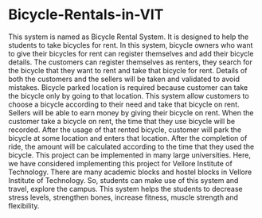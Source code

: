 # Bicycle-Rentals-in-VIT
This system is named as Bicycle Rental System. It is designed to help the students 
to take bicycles for rent. In this system, bicycle owners who want to give their bicycles 
for rent can register themselves and add their bicycle details. The customers can register 
themselves as renters, they search for the bicycle that they want to rent and take that 
bicycle for rent. Details of both the customers and the sellers will be taken and validated 
to avoid mistakes. Bicycle parked location is required because customer can take the 
bicycle only by going to that location.
This system allow customers to choose a bicycle according to their need and take 
that bicycle on rent. Sellers will be able to earn money by giving their bicycle on rent. 
When the customer take a bicycle on rent, the time that they use bicycle will be recorded. 
After the usage of that rented bicycle, customer will park the bicycle at some location and 
enters that location. After the completion of ride, the amount will be calculated according 
to the time that they used the bicycle.
This project can be implemented in many large universities. Here, we have 
considered implementing this project for Vellore Institute of Technology. There are many 
academic blocks and hostel blocks in Vellore Institute of Technology. So, students can 
make use of this system and travel, explore the campus. This system helps the students to 
decrease stress levels, strengthen bones, increase fitness, muscle strength and flexibility. 
